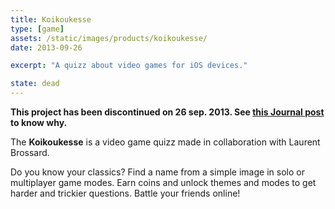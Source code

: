 ```yaml
---
title: Koikoukesse
type: [game]
assets: /static/images/products/koikoukesse/
date: 2013-09-26

excerpt: "A quizz about video games for iOS devices."

state: dead
---
```


**This project has been discontinued on 26 sep. 2013. See [this Journal post](/2013/09/breaking-news) to know why.**

The **Koikoukesse** is a video game quizz made in collaboration with Laurent Brossard.

Do you know your classics? Find a name from a simple image in solo or multiplayer game modes. Earn coins and unlock themes and modes to get harder and trickier questions. Battle your friends online!
